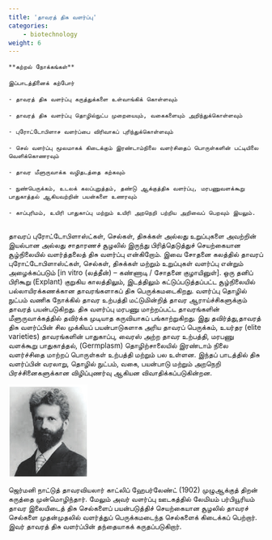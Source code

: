 ```yaml
---
title: 'தாவரத் திசு வளர்ப்பு'
categories:
    - biotechnology
weight: 6
---
```


```hint { role="info" }
**கற்றல் நோக்கங்கள்**

இப்பாடத்தினைக் கற்போர்

- தாவரத் திசு வளர்ப்பு கருத்துக்களை உள்வாங்கிக் கொள்ளவும்

- தாவரத் திசு வளர்ப்பு தொழில்நுட்ப முறையையும், வகைகளையும் அறிந்துக்கொள்ளவும்

- புரோட்டோபிளாச வளர்ப்பை விரிவாகப் புரிந்துக்கொள்ளவும்

- செல் வளர்ப்பு மூலமாகக் கிடைக்கும் இரண்டாம்நிலை வளர்சிதைப் பொருள்களின் பட்டியிலை வெளிக்கொணரவும்

- தாவர மீளுருவாக்க வழிதடத்தை கற்கவும்

- நுண்பெருக்கம், உடலக் கலப்புறுத்தம், தண்டு ஆக்குத்திசு வளர்ப்பு, மரபணுவளக்கூறு பாதுகாத்தல் ஆகியவற்றின் பயன்களை உணரவும்

- காப்புரிமம், உயிரி பாதுகாப்பு மற்றும் உயிரி அறநெறி பற்றிய அறிவைப் பெறவும் இயலும்.


```

தாவரப் புரோட்டோபிளாஸ்ட்கள், செல்கள், திசுக்கள் அல்லது உறுப்புகளை அவற்றின் இயல்பான அல்லது சாதாரணச் சூழலில் இருந்து பிரித்தெடுத்துச் செயற்கையான சூழ்நிலையில் வளர்த்தலைத் திசு வளர்ப்பு என்கிறோம். இவை சோதனை கலத்தில் தாவரப் புரோட்டோபிளாஸ்ட்கள், செல்கள், திசுக்கள் மற்றும் உறுப்புகள் வளர்ப்பு என்றும் அழைக்கப்படும் [in vitro (லத்தீன்) – கண்ணாடி / சோதனை குழாயினுள்]. ஒரு தனிப் பிரிகூறு (Explant) குறுகிய காலத்திலும், இடத்திலும் கட்டுப்படுத்தப்பட்ட சூழ்நிலையில் பல்லாயிரக்கணக்கான தாவரங்களாகப் திசு பெருக்கமடைகிறது. வளர்ப்பு தொழில் நுட்பம் வணிக நோக்கில் தாவர உற்பத்தி மட்டுமின்றித் தாவர ஆராய்ச்சிகளுக்கும் தாவரத் பயன்படுகிறது. திசு வளர்ப்பு மரபணு மாற்றப்பட்ட தாவரங்களின் மீளுருவாக்கத்தில் தவிர்க்க முடியாத கருவியாகப் பங்காற்றுகிறது. இது தவிர்த்து,தாவரத் திசு வளர்ப்பின் சில முக்கியப் பயன்பாடுகளாக அரிய தாவரப் பெருக்கம், உயர்தர (elite varieties) தாவரங்களின் பாதுகாப்பு, வைரஸ் அற்ற தாவர உற்பத்தி, மரபணு வளக்கூறு பாதுகாத்தல், (Germplasm) தொழிற்சாலையில் இரண்டாம் நிலை வளர்ச்சிதை மாற்றப் பொருள்கள் உற்பத்தி மற்றும் பல உள்ளன. இந்தப் பாடத்தில் திசு வளர்ப்பின் வரலாறு, தொழில் நுட்பம், வகை, பயன்பாடு மற்றும் அறநெறி பிரச்சினைகளுக்கான விழிப்புணர்வு ஆகியன விவாதிக்கப்படுகின்றன.

![காட்லிப் ஹேபர்லேண்ட்](5.1.png)

ஜெர்மனி நாட்டுத் தாவரவியலார் காட்லிப் ஹேபர்லேண்ட் (1902) முழுஆக்குத் திறன் கருத்தை முன்மொழிந்தார். மேலும் அவர் வளர்ப்பு ஊடகத்தில் லேமியம் பர்பியூரியம் தாவர இலையிடைத் திசு செல்களைப் பயன்படுத்திச் செயற்கையான சூழலில் தாவரச் செல்களை முதன்முதலில் வளர்த்துப் பெருக்கமடைந்த செல்களைக் கிடைக்கப் பெற்றார். இவர் தாவரத் திசு வளர்ப்பின் தந்தையாகக் கருதப்படுகிறார்.